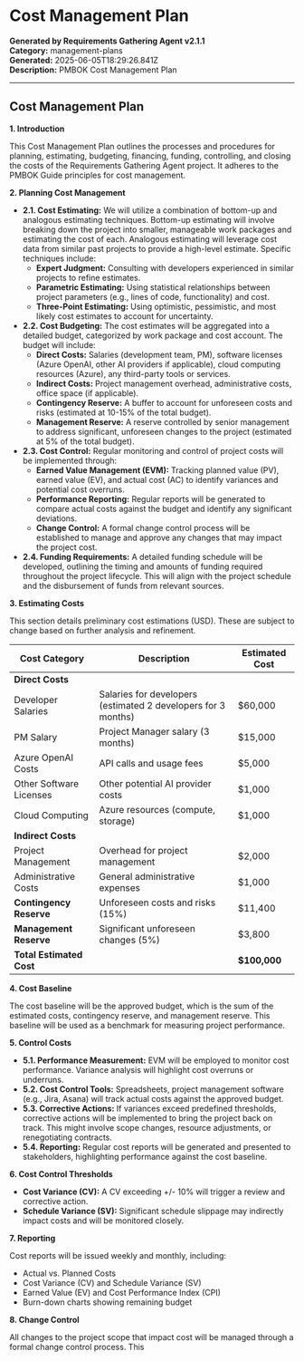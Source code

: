 # Cost Management Plan

**Generated by Requirements Gathering Agent v2.1.1**  
**Category:** management-plans  
**Generated:** 2025-06-05T18:29:26.841Z  
**Description:** PMBOK Cost Management Plan

---

## Cost Management Plan

**1. Introduction**

This Cost Management Plan outlines the processes and procedures for planning, estimating, budgeting, financing, funding, controlling, and closing the costs of the Requirements Gathering Agent project.  It adheres to the PMBOK Guide principles for cost management.

**2. Planning Cost Management**

* **2.1. Cost Estimating:** We will utilize a combination of bottom-up and analogous estimating techniques.  Bottom-up estimating will involve breaking down the project into smaller, manageable work packages and estimating the cost of each. Analogous estimating will leverage cost data from similar past projects to provide a high-level estimate.  Specific techniques include:
    * **Expert Judgment:** Consulting with developers experienced in similar projects to refine estimates.
    * **Parametric Estimating:** Using statistical relationships between project parameters (e.g., lines of code, functionality) and cost.
    * **Three-Point Estimating:**  Using optimistic, pessimistic, and most likely cost estimates to account for uncertainty.
* **2.2. Cost Budgeting:**  The cost estimates will be aggregated into a detailed budget, categorized by work package and cost account.  The budget will include:
    * **Direct Costs:**  Salaries (development team, PM), software licenses (Azure OpenAI, other AI providers if applicable), cloud computing resources (Azure), any third-party tools or services.
    * **Indirect Costs:**  Project management overhead, administrative costs, office space (if applicable).
    * **Contingency Reserve:** A buffer to account for unforeseen costs and risks (estimated at 10-15% of the total budget).
    * **Management Reserve:** A reserve controlled by senior management to address significant, unforeseen changes to the project (estimated at 5% of the total budget).
* **2.3. Cost Control:**  Regular monitoring and control of project costs will be implemented through:
    * **Earned Value Management (EVM):**  Tracking planned value (PV), earned value (EV), and actual cost (AC) to identify variances and potential cost overruns.
    * **Performance Reporting:**  Regular reports will be generated to compare actual costs against the budget and identify any significant deviations.
    * **Change Control:**  A formal change control process will be established to manage and approve any changes that may impact the project cost.
* **2.4. Funding Requirements:**  A detailed funding schedule will be developed, outlining the timing and amounts of funding required throughout the project lifecycle.  This will align with the project schedule and the disbursement of funds from relevant sources.

**3. Estimating Costs**

This section details preliminary cost estimations (USD).  These are subject to change based on further analysis and refinement.

| Cost Category        | Description                                         | Estimated Cost |
|----------------------|-----------------------------------------------------|-----------------|
| **Direct Costs**     |                                                     |                 |
| Developer Salaries   | Salaries for developers (estimated 2 developers for 3 months) | $60,000         |
| PM Salary            | Project Manager salary (3 months)                     | $15,000         |
| Azure OpenAI Costs   | API calls and usage fees                            | $5,000          |
| Other Software Licenses | Other potential AI provider costs                   | $1,000          |
| Cloud Computing      | Azure resources (compute, storage)                  | $1,000          |
| **Indirect Costs**   |                                                     |                 |
| Project Management   | Overhead for project management                      | $2,000          |
| Administrative Costs | General administrative expenses                       | $1,000          |
| **Contingency Reserve** | Unforeseen costs and risks (15%)                     | $11,400         |
| **Management Reserve** | Significant unforeseen changes (5%)                   | $3,800          |
| **Total Estimated Cost** |                                                     | **$100,000**     |


**4. Cost Baseline**

The cost baseline will be the approved budget, which is the sum of the estimated costs, contingency reserve, and management reserve. This baseline will be used as a benchmark for measuring project performance.

**5. Control Costs**

* **5.1. Performance Measurement:** EVM will be employed to monitor cost performance.  Variance analysis will highlight cost overruns or underruns.
* **5.2. Cost Control Tools:**  Spreadsheets, project management software (e.g., Jira, Asana) will track actual costs against the approved budget.
* **5.3. Corrective Actions:**  If variances exceed predefined thresholds, corrective actions will be implemented to bring the project back on track. This might involve scope changes, resource adjustments, or renegotiating contracts.
* **5.4. Reporting:**  Regular cost reports will be generated and presented to stakeholders, highlighting performance against the cost baseline.

**6. Cost Control Thresholds**

* **Cost Variance (CV):**  A CV exceeding +/- 10% will trigger a review and corrective action.
* **Schedule Variance (SV):**  Significant schedule slippage may indirectly impact costs and will be monitored closely.

**7. Reporting**

Cost reports will be issued weekly and monthly, including:

* Actual vs. Planned Costs
* Cost Variance (CV) and Schedule Variance (SV)
* Earned Value (EV) and Cost Performance Index (CPI)
* Burn-down charts showing remaining budget


**8. Change Control**

All changes to the project scope that impact cost will be managed through a formal change control process. This